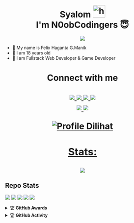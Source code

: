 <h1 align="center">Syalom <img src="https://user-images.githubusercontent.com/1303154/88677602-1635ba80-d120-11ea-84d8-d263ba5fc3c0.gif" width="40px" alt="hi"><br>I'm N0obCodingers 😇 </h1>
<p align="center">
  <img src="https://i.ibb.co/" />
</p>

- 🎌 My name is Felix Haganta G.Manik
- 🏁 I am 18 years old 
- 🚩 I am Fullstack Web Developer & Game Developer

<h1 align="center"> Connect with me
<p align="center">
  <a href="https://instagram.com/felixginting_manik"><img src="https://img.shields.io/badge/Instagram-E4405F?style=for-the-badge&logo=instagram&logoColor=white"/> 
  <a href="https://wa.me/+6281362898433"><img src="https://img.shields.io/badge/WhatsApp-25D366?style=for-the-badge&logo=whatsapp&logoColor=white" />
  <a href="https://www.facebook.com/felix.ginting.870"><img src="https://img.shields.io/badge/Facebook-%234267B2.svg?&style=for-the-badge&logo=facebook&logoColor=white" />
  <a href="https://t.me/FelixGinting8124"><img src="https://img.shields.io/badge/Telegram-%230088cc.svg?&style=for-the-badge&logo=telegram&logoColor=white" /> <br>
  <a href="https://github.com/N0obCodingers"><img src="https://img.shields.io/badge/-GitHub-black?style=flat-square&logo=github" /> 
  <a href="https://www.youtube.com/channel/UChNGtY4gp0PE_R9Er-VQhdA"><img src="https://img.shields.io/youtube/channel/subscribers/UCdzWwbApjkyODby7_MoRYlA?style=social" /> <br>
</p>


![Profile Dilihat](https://komarev.com/ghpvc/?username=N0obCodingersli&color=blue&style=flat-square&label=Profile+Dilihat)
### Stats:
<p align="center"><a href="https://github-readme-stats.vercel.app/api?username=N0obCodingers&show_icons=true&theme=radical"></a></p>
<p align="center"><a href="https://github.com/N0obCodingers"><img src="https://github-readme-stats.vercel.app/api/top-langs/?username=N0obCodingers&theme=radical&layout=compact"></a></p> 

## Repo Stats


<p>
    <img src="https://img.shields.io/badge/OS-Linux-blue?&logo=Linux" />
    <img src="https://img.shields.io/badge/OS-Windows-blue?&logo=Windows" />
    <img src="https://img.shields.io/badge/IDE-Xcode-blue?&logo=xcode" />
    <img src="https://img.shields.io/badge/Text%20Editor-Visual%20Studio%20Code-blue?&logo=visual%20studio%20code&logoColor=blue" />
    <img src="https://img.shields.io/badge/Sublime%20Text-gray?&logo=Sublime-Text" />
</p>
<details>
    <summary>&#127942 <b>GitHub Awards</b></summary><br/>

![Github Trophy](https://github-profile-trophy.vercel.app/?username=phaticusthiccy)

</details>

<details>
    <summary>&#127942 <b>GitHub Activity</b></summary><br/>

![Metrics](https://metrics.lecoq.io/N0obCodingers?template=classic&repositories.forks=true&languages=1&languages.colors=github&languages.threshold=0%25&config.timezone=Asia%2FJakarta)

</details>
